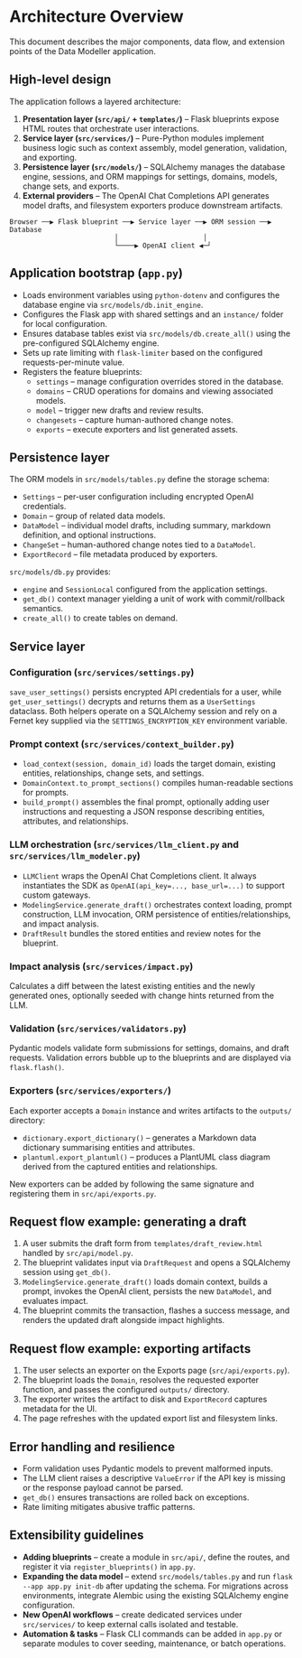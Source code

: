 # Architecture Overview

This document describes the major components, data flow, and extension points of the Data Modeller application.

## High-level design

The application follows a layered architecture:

1. **Presentation layer (`src/api/` + `templates/`)** – Flask blueprints expose HTML routes that orchestrate user interactions.
2. **Service layer (`src/services/`)** – Pure-Python modules implement business logic such as context assembly, model generation, validation, and exporting.
3. **Persistence layer (`src/models/`)** – SQLAlchemy manages the database engine, sessions, and ORM mappings for settings, domains, models, change sets, and exports.
4. **External providers** – The OpenAI Chat Completions API generates model drafts, and filesystem exporters produce downstream artifacts.

```
Browser ──▶ Flask blueprint ──▶ Service layer ──▶ ORM session ──▶ Database
                          │                     │
                          └────▶ OpenAI client ◀─┘
```

## Application bootstrap (`app.py`)

- Loads environment variables using `python-dotenv` and configures the database engine via `src/models/db.init_engine`.
- Configures the Flask app with shared settings and an `instance/` folder for local configuration.
- Ensures database tables exist via `src/models/db.create_all()` using the pre-configured SQLAlchemy engine.
- Sets up rate limiting with `flask-limiter` based on the configured requests-per-minute value.
- Registers the feature blueprints:
  - `settings` – manage configuration overrides stored in the database.
  - `domains` – CRUD operations for domains and viewing associated models.
  - `model` – trigger new drafts and review results.
  - `changesets` – capture human-authored change notes.
  - `exports` – execute exporters and list generated assets.

## Persistence layer

The ORM models in `src/models/tables.py` define the storage schema:

- `Settings` – per-user configuration including encrypted OpenAI credentials.
- `Domain` – group of related data models.
- `DataModel` – individual model drafts, including summary, markdown definition, and optional instructions.
- `ChangeSet` – human-authored change notes tied to a `DataModel`.
- `ExportRecord` – file metadata produced by exporters.

`src/models/db.py` provides:

- `engine` and `SessionLocal` configured from the application settings.
- `get_db()` context manager yielding a unit of work with commit/rollback semantics.
- `create_all()` to create tables on demand.

## Service layer

### Configuration (`src/services/settings.py`)

`save_user_settings()` persists encrypted API credentials for a user, while `get_user_settings()` decrypts and returns them as a `UserSettings` dataclass. Both helpers operate on a SQLAlchemy session and rely on a Fernet key supplied via the `SETTINGS_ENCRYPTION_KEY` environment variable.

### Prompt context (`src/services/context_builder.py`)

- `load_context(session, domain_id)` loads the target domain, existing entities, relationships, change sets, and settings.
- `DomainContext.to_prompt_sections()` compiles human-readable sections for prompts.
- `build_prompt()` assembles the final prompt, optionally adding user instructions and requesting a JSON response describing entities, attributes, and relationships.

### LLM orchestration (`src/services/llm_client.py` and `src/services/llm_modeler.py`)

- `LLMClient` wraps the OpenAI Chat Completions client. It always instantiates the SDK as `OpenAI(api_key=..., base_url=...)` to support custom gateways.
- `ModelingService.generate_draft()` orchestrates context loading, prompt construction, LLM invocation, ORM persistence of entities/relationships, and impact analysis.
- `DraftResult` bundles the stored entities and review notes for the blueprint.

### Impact analysis (`src/services/impact.py`)

Calculates a diff between the latest existing entities and the newly generated ones, optionally seeded with change hints returned from the LLM.

### Validation (`src/services/validators.py`)

Pydantic models validate form submissions for settings, domains, and draft requests. Validation errors bubble up to the blueprints and are displayed via `flask.flash()`.

### Exporters (`src/services/exporters/`)

Each exporter accepts a `Domain` instance and writes artifacts to the `outputs/` directory:

- `dictionary.export_dictionary()` – generates a Markdown data dictionary summarising entities and attributes.
- `plantuml.export_plantuml()` – produces a PlantUML class diagram derived from the captured entities and relationships.

New exporters can be added by following the same signature and registering them in `src/api/exports.py`.

## Request flow example: generating a draft

1. A user submits the draft form from `templates/draft_review.html` handled by `src/api/model.py`.
2. The blueprint validates input via `DraftRequest` and opens a SQLAlchemy session using `get_db()`.
3. `ModelingService.generate_draft()` loads domain context, builds a prompt, invokes the OpenAI client, persists the new `DataModel`, and evaluates impact.
4. The blueprint commits the transaction, flashes a success message, and renders the updated draft alongside impact highlights.

## Request flow example: exporting artifacts

1. The user selects an exporter on the Exports page (`src/api/exports.py`).
2. The blueprint loads the `Domain`, resolves the requested exporter function, and passes the configured `outputs/` directory.
3. The exporter writes the artifact to disk and `ExportRecord` captures metadata for the UI.
4. The page refreshes with the updated export list and filesystem links.

## Error handling and resilience

- Form validation uses Pydantic models to prevent malformed inputs.
- The LLM client raises a descriptive `ValueError` if the API key is missing or the response payload cannot be parsed.
- `get_db()` ensures transactions are rolled back on exceptions.
- Rate limiting mitigates abusive traffic patterns.

## Extensibility guidelines

- **Adding blueprints** – create a module in `src/api/`, define the routes, and register it via `register_blueprints()` in `app.py`.
- **Expanding the data model** – extend `src/models/tables.py` and run `flask --app app.py init-db` after updating the schema. For migrations across environments, integrate Alembic using the existing SQLAlchemy engine configuration.
- **New OpenAI workflows** – create dedicated services under `src/services/` to keep external calls isolated and testable.
- **Automation & tasks** – Flask CLI commands can be added in `app.py` or separate modules to cover seeding, maintenance, or batch operations.
